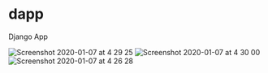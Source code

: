 # dapp
Django App


![Screenshot 2020-01-07 at 4 29 25](https://user-images.githubusercontent.com/32483438/72233481-4d071180-35d0-11ea-9108-73e4ebc307e8.png)
![Screenshot 2020-01-07 at 4 30 00](https://user-images.githubusercontent.com/32483438/72233485-4f696b80-35d0-11ea-94bb-489235460136.png)
![Screenshot 2020-01-07 at 4 26 28](https://user-images.githubusercontent.com/32483438/72233488-51cbc580-35d0-11ea-9878-ce91101de7a6.png)
